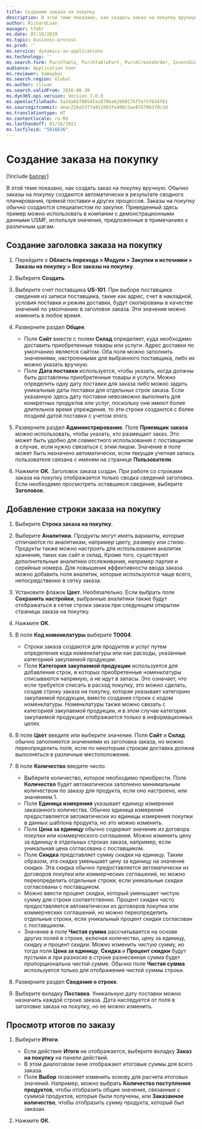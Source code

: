 ```yaml
---
title: Создание заказа на покупку
description: В этой теме показано, как создать заказ на покупку вручную.
author: RichardLuan
manager: tfehr
ms.date: 07/18/2019
ms.topic: business-process
ms.prod: ''
ms.service: dynamics-ax-applications
ms.technology: ''
ms.search.form: PurchTable, PurchTablePart, PurchCreateOrder, InventDimParmFixed, InventItemIdLookupPurchase, InventProductDimensionLookup, PurchTotals
audience: Application User
ms.reviewer: kamaybac
ms.search.region: Global
ms.author: riluan
ms.search.validFrom: 2016-06-30
ms.dyn365.ops.version: Version 7.0.0
ms.openlocfilehash: 5a3da6b70054fac878ba6266017bffe75f634f61
ms.sourcegitcommit: deac22ba5377a912d93fe408c5ae875706378c2d
ms.translationtype: HT
ms.contentlocale: ru-RU
ms.lasthandoff: 01/16/2021
ms.locfileid: "5016636"
---
```

# <a name="create-a-purchase-order"></a>Создание заказа на покупку

[!include [banner](../../includes/banner.md)]

В этой теме показано, как создать заказ на покупку вручную. Обычно заказы на покупку создаются автоматически в результате сводного планирования, прямой поставки и других процессов. Заказы на покупку обычно создаются специалистом по закупке. Приведенный здесь пример можно использовать в компании с демонстрационными данными USMF, используя значения, предложенные в примечаниях к различным шагам.


## <a name="create-the-purchase-order-header"></a>Создание заголовка заказа на покупку
1. Перейдите к **Область перехода > Модули > Закупки и источники > Заказы на покупку > Все заказы на покупку**.
2. Выберите **Создать**.
3. Выберите счет поставщика **US-101**. При выборе поставщика сведения из записи поставщика, такие как адрес, счет в накладной, условия поставки и режим доставки, будут скопированы в качестве значений по умолчанию в заголовок заказа. Эти значения можно изменить в любое время.  
4. Разверните раздел **Общее**.

    - Поле **Сайт** вместе с полем **Склад** определяет, куда необходимо доставить приобретенные товары или услуги. Адрес доставки по умолчанию является сайтом. Оба поля можно заполнить значениями, настроенными для выбранного поставщика, либо их можно указать вручную.  
    - Поле **Дата поставки** используется, чтобы указать, когда должны быть доставлены приобретенные товары и услуги. Можно определить одну дату поставки для заказа либо можно задать уникальные даты поставки для отдельных строк заказа. Если указанную здесь дату поставки невозможно выполнить для конкретных продуктов или услуг, поскольку они имеют более длительное время упреждения, то эти строки создаются с более поздней датой поставки с учетом этого.  

5. Разверните раздел **Администрирование**. Поле **Приемщик заказа** можно использовать, чтобы указать, кто размещает заказ. Это может быть удобно для совместного использования с поставщиком в случае, если нужно связаться с этим лицом. Значение в поле может быть назначено автоматически, если текущая учетная запись пользователя связана с именем на странице **Пользователи**.  
6. Нажмите **ОК**. Заголовок заказа создан. При работе со строками заказа на покупку отображается только сводка сведений заголовка. Если необходимо просмотреть оставшиеся сведения, выберите **Заголовок**.  

## <a name="add-a-purchase-order-line"></a>Добавление строки заказа на покупку
1. Выберите **Строка заказа на покупку**.
2. Выберите **Аналитики**. Продукты могут иметь варианты, которые отличаются по аналитикам, например цвету, размеру или стилю. Продукты также можно настроить для использования аналитик хранения, таких как сайт и склад. Кроме того, существуют дополнительные аналитики отслеживания, например партия и серийные номера. Для повышения эффективности ввода заказа можно добавить поля аналитик, которые используются чаще всего, непосредственно в сетку заказа.  
3. Установите флажок **Цвет**. Необязательно. Если выбрать поле **Сохранить настройки**, выбранные аналитики также будут отображаться в сетке строки заказа при следующем открытии страницы заказа на покупку.  
4. Нажмите **ОК**.
5. В поле **Код номенклатуры** выберите **T0004**.

    - Строки заказа создаются для продуктов и услуг путем определения кода номенклатуры или как расходы, указанные категорией закупаемой продукции. 
    - Поле **Категория закупаемой продукции** используется для добавления строк, в которых приобретенные номенклатуры списываются напрямую, а не идут в запасы. Это означает, что если требуется списать в расход покупку, это можно сделать, создав строку заказа на покупку, которая указывает категорию закупаемой продукции, вместо создания строки с кодом номенклатуры. Номенклатуры также можно связать с категорией закупаемой продукции, и в этом случае категория закупаемой продукции отображается только в информационных целях.  

6. В поле **Цвет** введите или выберите значение. Поля **Сайт** и **Склад** обычно заполняются значениями из заголовка заказа, но можно переопределить поля, если по некоторым строкам доставка должна выполняться в различные местоположения.  
7. В поле **Количество** введите число.

    - Выберите количество, которое необходимо приобрести. Поле **Количество** будет автоматически заполнено минимальным количеством по заказу для продукта, если оно настроено, или значением 1.  
    - Поле **Единица измерения** указывает единицу измерения заказанного количества. Обычно единица измерения предоставляется автоматически из единицы измерения покупки в данных шаблона продукта, но это можно изменить.  
    - Поле **Цена за единицу** обычно содержит значение из договора покупки или коммерческого соглашения. Можно изменить цену за единицу в отдельных строках заказа, например, если уникальная цена согласована с поставщиком.  
    - Поле **Скидка** представляет сумму скидки на единицу. Таким образом, эта скидка уменьшает цену за единицу на значение скидки. Эта скидка обычно предоставляется автоматически из договоров покупки или коммерческих соглашений, но можно переопределить отдельные строки, если уникальные скидки согласованы с поставщиком.  
    - Можно ввести процент скидки, который уменьшает чистую сумму для строки соответственно. Процент скидки часто предоставляется автоматически из договоров покупки или коммерческих соглашений, но можно переопределить отдельные строки, если уникальный процент скидки согласован с поставщиком.  
    - Значение в поле **Чистая сумма** рассчитывается на основе других полей в строке, включая количество, цену за единицу, скидку и процент скидки. Можно изменить чистую сумму, но тогда поля **Цена за единицу**, **Скидка** и **Процент скидки** будут пустыми и при разноске в строке разнесенная сумма будет пропорциональна чистой сумме. Обычно поле **Чистая сумма** используется только для отображения чистой суммы строки.  

8. Разверните раздел **Сведения о строке**.
9. Выберите вкладку **Поставка**. Уникальную дату поставки можно назначить каждой строке заказа. Дата наследуется от поля в заголовке заказа на покупку, но ее можно изменить.  

## <a name="review-order-totals"></a>Просмотр итогов по заказу
1. Выберите **Итоги**.

    - Если действие **Итоги** не отображается, выберите вкладку **Заказ на покупку** на панели действий.  
    - В этом диалоговом окне отображают итоговые суммы для всего заказа.  
    - Поле **Выбор** позволяет изменить основу для расчета итоговых значений. Например, можно выбрать **Количество поступления продуктов**, чтобы отобразить общие значения, связанные с суммой продуктов, которые были получены, или **Заказанное количество**, чтобы отобразить сумму продукта, который был заказан.  

2. Нажмите **ОК**.

